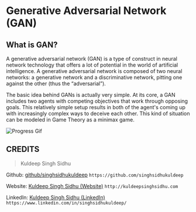 # Generative Adversarial Network (GAN)

## What is GAN?

A generative adversarial network (GAN) is a type of construct in neural network technology that offers a lot of potential in the world of artificial intelligence. A generative adversarial network is composed of two neural networks: a generative network and a discriminative network, pitting one against the other (thus the “adversarial”).

The basic idea behind GANs is actually very simple. At its core, a GAN includes two agents with competing objectives that work through opposing goals. This relatively simple setup results in both of the agent's coming up with increasingly complex ways to deceive each other. This kind of situation can be modeled in Game Theory as a minimax game.

![Progress Gif](https://github.com/singhsidhukuldeep/Generative-Adversarial-Network-GAN/blob/master/Keras/progress.gif)

## CREDITS

>Kuldeep Singh Sidhu

Github: [github/singhsidhukuldeep](https://github.com/singhsidhukuldeep)
`https://github.com/singhsidhukuldeep`

Website: [Kuldeep Singh Sidhu (Website)](http://kuldeepsinghsidhu.com)
`http://kuldeepsinghsidhu.com`

LinkedIn: [Kuldeep Singh Sidhu (LinkedIn)](https://www.linkedin.com/in/singhsidhukuldeep/)
`https://www.linkedin.com/in/singhsidhukuldeep/`

